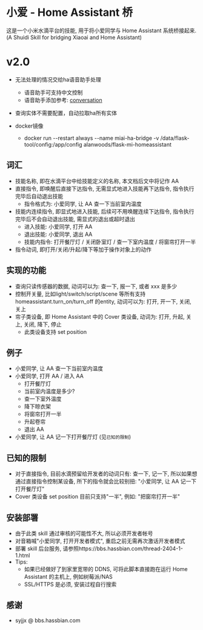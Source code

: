 # 小爱 - Home Assistant 桥 

这是一个小米水滴平台的技能, 用于将小爱同学与 Home Assistant 系统桥接起来.
(A Shuidi Skill for bridging Xiaoai and Home Assistant)

v2.0
=============
+ 无法处理的情况交给ha语音助手处理
  + 语音助手可支持中文控制
  + 语音助手添加参考: [conversation](https://github.com/shaonianzhentan/conversation)

+ 查询实体不需要配置，自动拉取ha所有实体
+ docker镜像

  + docker run --restart always --name miai-ha-bridge -v /data/flask-tool/config:/app/config alanwoods/flask-mi-homeassistant


## 词汇

- 技能名称, 即在水滴平台中给技能定义的名称, 本文档后文中将记作 AA
- 直接指令, 即唤醒后直接下达指令, 无需显式地进入技能再下达指令, 指令执行完毕后自动退出技能
  - 指令格式为: 小爱同学, 让 AA 查一下当前室内温度
- 技能内连续指令, 即显式地进入技能, 后续可不用唤醒连续下达指令, 指令执行完毕后不会自动退出技能, 需显式的退出或超时退出
  - 进入技能: 小爱同学, 打开 AA
  - 退出技能: 小爱同学, 退出 AA
  - 技能内指令: 打开餐厅灯 / 关闭卧室灯 / 查一下室内温度 / 将窗帘打开一半
- 指令动词, 即打开/关闭/升起/降下等加于操作对象上的动作

## 实现的功能

- 查询只读传感器的数据, 动词可以为: 查一下, 报一下, 或者 xxx 是多少
- 控制开关量, 比如light/switch/script/scene 等所有支持 homeassistant.turn_on/turn_off 的entity, 动词可以为: 打开, 开一下, 关闭, 关上
- 帘子类设备, 即 Home Assistant 中的 Cover 类设备, 动词为: 打开, 升起, 关上, 关闭, 降下, 停止
  - 此类设备支持 set position

## 例子

- 小爱同学, 让 AA 查一下当前室内温度
- 小爱同学, 打开 AA / 进入 AA
  - 打开餐厅灯
  - 当前室内温度是多少?
  - 查一下室外温度
  - 降下晾衣架
  - 将窗帘打开一半
  - 升起卷帘
  - 退出 AA
- 小爱同学, 让 AA 记一下打开餐厅灯 (见`已知的限制`)

## 已知的限制

- 对于直接指令, 目前水滴预留给开发者的动词只有: 查一下, 记一下, 所以如果想通过直接指令控制某设备, 所下的指令就会比较别扭: "小爱同学, 让 AA 记一下打开餐厅灯"
- Cover 类设备 set position 目前只支持"一半", 例如: "把窗帘打开一半"

## 安装部署

- 由于此类 skill 通过审核的可能性不大, 所以必须开发者帐号
- 对音箱喊"小爱同学, 打开开发者模式", 重启之前无需再次激话开发者模式
- 部署 skill 后台服务, 请参照https://bbs.hassbian.com/thread-2404-1-1.html
- Tips:
  - 如果已经做好了到家里宽带的 DDNS, 可将此脚本直接跑在运行 Home Assistant 的主机上, 例如树莓派/NAS
  - SSL/HTTPS 是必须, 安装过程自行搜索
  

## 感谢
- syjjx @ bbs.hassbian.com